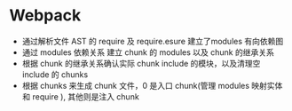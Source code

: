 # Webpack

* 通过解析文件 AST 的 require 及 require.esure 建立了modules 有向依赖图
* 通过 modules 依赖关系 建立 chunk 的 modules 以及 chunk 的继承关系
* 根据 chunk 的继承关系确认实际 chunk include 的模块，以及清理空 include 的 chunks
* 根据 chunks 来生成 chunk 文件，0 是入口 chunk(管理 modules 映射实体和 require ), 其他则是注入 chunk